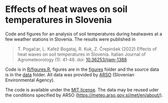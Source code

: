 # Effects of heat waves on soil temperatures in Slovenia

Code and figures for an analysis of soil temperatures during heatwaves at a few weather stations in Slovenia. The results were published in 

> T. Pogačar, L. Kafež Bogataj, R. Kuk, Z. Črepinšek (2022) Effects of heat waves on soil temperatures in Slovenia. Italian Journal of Agrometeorology (1): 41-48. doi: [10.36253/ijam-1388](https://doi.org/10.36253/ijam-1388)

Code is in [R/figures.R](/R/figures.R), figures are in the [figures](/figures) folder and the source data is in the [data](/data) folder. All data was provided by [ARSO](https://www.arso.gov.si) (Slovenian Environmental Agency).

The code is available under the [MIT license](https://opensource.org/licenses/MIT). The data may be reused uder the conditions specified by ARSO (https://meteo.arso.gov.si/met/en/about/).
